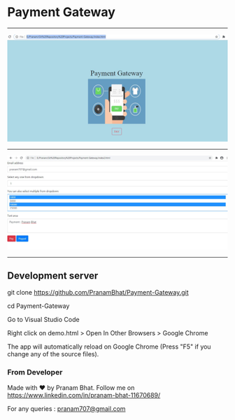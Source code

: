 # Payment Gateway

-----------------------------------------------------------------------------------------------------

<img src="/screenshots/Payment-Gateway-Home-Page.JPG" />

-----------------------------------------------------------------------------------------------------

<img src="/screenshots/Payment-Gateway-Payment-Page.JPG" />

-----------------------------------------------------------------------------------------------------

## Development server

git clone https://github.com/PranamBhat/Payment-Gateway.git

cd Payment-Gateway

Go to Visual Studio Code

Right click on demo.html > Open In Other Browsers > Google Chrome

The app will automatically reload on Google Chrome (Press "F5" if you change any of the source files).


### From Developer

Made with :heart: by Pranam Bhat. Follow me on https://www.linkedin.com/in/pranam-bhat-11670689/

For any queries : pranam707@gmail.com
